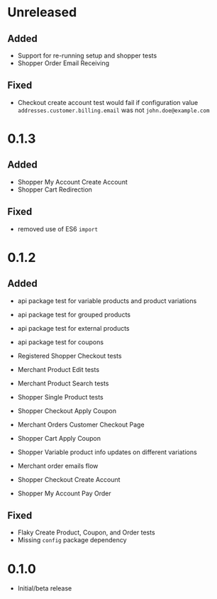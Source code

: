 # Unreleased

## Added

- Support for re-running setup and shopper tests
- Shopper Order Email Receiving

## Fixed

- Checkout create account test would fail if configuration value `addresses.customer.billing.email` was not `john.doe@example.com` 

# 0.1.3

## Added

- Shopper My Account Create Account
- Shopper Cart Redirection

## Fixed

- removed use of ES6 `import`

# 0.1.2

## Added

- api package test for variable products and product variations
- api package test for grouped products
- api package test for external products
- api package test for coupons
- Registered Shopper Checkout tests
- Merchant Product Edit tests
- Merchant Product Search tests
- Shopper Single Product tests
- Shopper Checkout Apply Coupon
- Merchant Orders Customer Checkout Page
- Shopper Cart Apply Coupon
- Shopper Variable product info updates on different variations
- Merchant order emails flow
- Shopper Checkout Create Account

- Shopper My Account Pay Order

## Fixed

- Flaky Create Product, Coupon, and Order tests
- Missing `config` package dependency

# 0.1.0

- Initial/beta release
